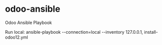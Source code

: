 # odoo-ansible
Odoo Ansible Playbook

Run local:
  ansible-playbook --connection=local --inventory 127.0.0.1, install-odoo12.yml
